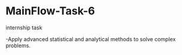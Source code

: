 # MainFlow-Task-6
internship task

-Apply advanced statistical and analytical
methods to solve complex problems.
